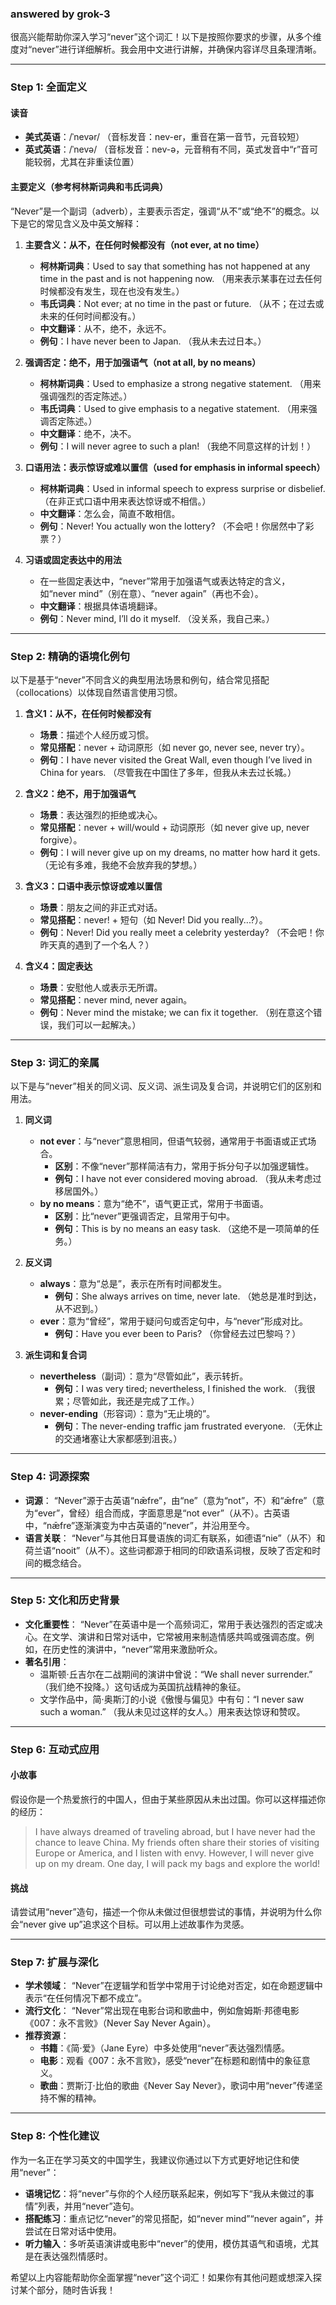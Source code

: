 ### answered by grok-3
很高兴能帮助你深入学习“never”这个词汇！以下是按照你要求的步骤，从多个维度对“never”进行详细解析。我会用中文进行讲解，并确保内容详尽且条理清晰。

---

### Step 1: 全面定义
#### 读音
- **美式英语**：/ˈnevər/ （音标发音：nev-er，重音在第一音节，元音较短）
- **英式英语**：/ˈnevə/ （音标发音：nev-ə，元音稍有不同，英式发音中“r”音可能较弱，尤其在非重读位置）

#### 主要定义（参考柯林斯词典和韦氏词典）
“Never”是一个副词（adverb），主要表示否定，强调“从不”或“绝不”的概念。以下是它的常见含义及中英文解释：

1. **主要含义：从不，在任何时候都没有（not ever, at no time）**
   - **柯林斯词典**：Used to say that something has not happened at any time in the past and is not happening now. （用来表示某事在过去任何时候都没有发生，现在也没有发生。）
   - **韦氏词典**：Not ever; at no time in the past or future. （从不；在过去或未来的任何时间都没有。）
   - **中文翻译**：从不，绝不，永远不。
   - **例句**：I have never been to Japan. （我从未去过日本。）

2. **强调否定：绝不，用于加强语气（not at all, by no means）**
   - **柯林斯词典**：Used to emphasize a strong negative statement. （用来强调强烈的否定陈述。）
   - **韦氏词典**：Used to give emphasis to a negative statement. （用来强调否定陈述。）
   - **中文翻译**：绝不，决不。
   - **例句**：I will never agree to such a plan! （我绝不同意这样的计划！）

3. **口语用法：表示惊讶或难以置信（used for emphasis in informal speech）**
   - **柯林斯词典**：Used in informal speech to express surprise or disbelief. （在非正式口语中用来表达惊讶或不相信。）
   - **中文翻译**：怎么会，简直不敢相信。
   - **例句**：Never! You actually won the lottery? （不会吧！你居然中了彩票？）

4. **习语或固定表达中的用法**
   - 在一些固定表达中，“never”常用于加强语气或表达特定的含义，如“never mind”（别在意）、“never again”（再也不会）。
   - **中文翻译**：根据具体语境翻译。
   - **例句**：Never mind, I’ll do it myself. （没关系，我自己来。）

---

### Step 2: 精确的语境化例句
以下是基于“never”不同含义的典型用法场景和例句，结合常见搭配（collocations）以体现自然语言使用习惯。

1. **含义1：从不，在任何时候都没有**
   - **场景**：描述个人经历或习惯。
   - **常见搭配**：never + 动词原形（如 never go, never see, never try）。
   - **例句**：I have never visited the Great Wall, even though I’ve lived in China for years. （尽管我在中国住了多年，但我从未去过长城。）

2. **含义2：绝不，用于加强语气**
   - **场景**：表达强烈的拒绝或决心。
   - **常见搭配**：never + will/would + 动词原形（如 never give up, never forgive）。
   - **例句**：I will never give up on my dreams, no matter how hard it gets. （无论有多难，我绝不会放弃我的梦想。）

3. **含义3：口语中表示惊讶或难以置信**
   - **场景**：朋友之间的非正式对话。
   - **常见搭配**：never! + 短句（如 Never! Did you really...?）。
   - **例句**：Never! Did you really meet a celebrity yesterday? （不会吧！你昨天真的遇到了一个名人？）

4. **含义4：固定表达**
   - **场景**：安慰他人或表示无所谓。
   - **常见搭配**：never mind, never again。
   - **例句**：Never mind the mistake; we can fix it together. （别在意这个错误，我们可以一起解决。）

---

### Step 3: 词汇的亲属
以下是与“never”相关的同义词、反义词、派生词及复合词，并说明它们的区别和用法。

1. **同义词**
   - **not ever**：与“never”意思相同，但语气较弱，通常用于书面语或正式场合。
     - **区别**：不像“never”那样简洁有力，常用于拆分句子以加强逻辑性。
     - **例句**：I have not ever considered moving abroad. （我从未考虑过移居国外。）
   - **by no means**：意为“绝不”，语气更正式，常用于书面语。
     - **区别**：比“never”更强调否定，且常用于句中。
     - **例句**：This is by no means an easy task. （这绝不是一项简单的任务。）

2. **反义词**
   - **always**：意为“总是”，表示在所有时间都发生。
     - **例句**：She always arrives on time, never late. （她总是准时到达，从不迟到。）
   - **ever**：意为“曾经”，常用于疑问句或否定句中，与“never”形成对比。
     - **例句**：Have you ever been to Paris? （你曾经去过巴黎吗？）

3. **派生词和复合词**
   - **nevertheless**（副词）：意为“尽管如此”，表示转折。
     - **例句**：I was very tired; nevertheless, I finished the work. （我很累；尽管如此，我还是完成了工作。）
   - **never-ending**（形容词）：意为“无止境的”。
     - **例句**：The never-ending traffic jam frustrated everyone. （无休止的交通堵塞让大家都感到沮丧。）

---

### Step 4: 词源探索
- **词源**： “Never”源于古英语“nǣfre”，由“ne”（意为“not”，不）和“ǣfre”（意为“ever”，曾经）组合而成，字面意思是“not ever”（从不）。古英语中，“nǣfre”逐渐演变为中古英语的“never”，并沿用至今。
- **语言关联**： “Never”与其他日耳曼语族的词汇有联系，如德语“nie”（从不）和荷兰语“nooit”（从不）。这些词都源于相同的印欧语系词根，反映了否定和时间的概念结合。

---

### Step 5: 文化和历史背景
- **文化重要性**： “Never”在英语中是一个高频词汇，常用于表达强烈的否定或决心。在文学、演讲和日常对话中，它常被用来制造情感共鸣或强调态度。例如，在历史性的演讲中，“never”常用来激励听众。
- **著名引用**：
  - 温斯顿·丘吉尔在二战期间的演讲中曾说：“We shall never surrender.” （我们绝不投降。）这句话成为英国抗战精神的象征。
  - 文学作品中，简·奥斯汀的小说《傲慢与偏见》中有句：“I never saw such a woman.” （我从未见过这样的女人。）用来表达惊讶和赞叹。

---

### Step 6: 互动式应用
#### 小故事
假设你是一个热爱旅行的中国人，但由于某些原因从未出过国。你可以这样描述你的经历：
> I have always dreamed of traveling abroad, but I have never had the chance to leave China. My friends often share their stories of visiting Europe or America, and I listen with envy. However, I will never give up on my dream. One day, I will pack my bags and explore the world!

#### 挑战
请尝试用“never”造句，描述一个你从未做过但很想尝试的事情，并说明为什么你会“never give up”追求这个目标。可以用上述故事作为灵感。

---

### Step 7: 扩展与深化
- **学术领域**： “Never”在逻辑学和哲学中常用于讨论绝对否定，如在命题逻辑中表示“在任何情况下都不成立”。
- **流行文化**： “Never”常出现在电影台词和歌曲中，例如詹姆斯·邦德电影《007：永不言败》（Never Say Never Again）。
- **推荐资源**：
  - **书籍**：《简·爱》（Jane Eyre）中多处使用“never”表达强烈情感。
  - **电影**：观看《007：永不言败》，感受“never”在标题和剧情中的象征意义。
  - **歌曲**：贾斯汀·比伯的歌曲《Never Say Never》，歌词中用“never”传递坚持不懈的精神。

---

### Step 8: 个性化建议
作为一名正在学习英文的中国学生，我建议你通过以下方式更好地记住和使用“never”：
- **语境记忆**：将“never”与你的个人经历联系起来，例如写下“我从未做过的事情”列表，并用“never”造句。
- **搭配练习**：重点记忆“never”的常见搭配，如“never mind”“never again”，并尝试在日常对话中使用。
- **听力输入**：多听英语演讲或电影中“never”的使用，模仿其语气和语境，尤其是在表达强烈情感时。

希望以上内容能帮助你全面掌握“never”这个词汇！如果你有其他问题或想深入探讨某个部分，随时告诉我！